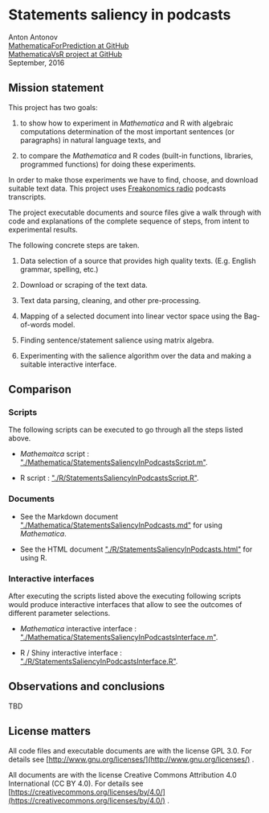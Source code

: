 # Statements saliency in podcasts
Anton Antonov  
[MathematicaForPrediction at GitHub](https://github.com/antononcube/MathematicaForPrediction)  
[MathematicaVsR project at GitHub](https://github.com/antononcube/MathematicaVsR/tree/master/Projects)  
September, 2016

## Mission statement

This project has two goals:

1. to show how to experiment in *Mathematica* and R with algebraic computations determination of the most important sentences (or paragraphs) in natural language texts, and

2. to compare the *Mathematica* and R codes (built-in functions, libraries, programmed functions) for doing these experiments.

In order to make those experiments we have to find, choose, and download suitable text data. This project uses [Freakonomics radio](http://freakonomics.com) podcasts transcripts.

The project executable documents and source files give a walk through with code and explanations of the complete sequence of steps, from intent to experimental results. 

The following concrete steps are taken.

1. Data selection of a source that provides high quality texts. (E.g. English grammar, spelling, etc.)

2. Download or scraping of the text data.

3. Text data parsing, cleaning, and other pre-processing.

4. Mapping of a selected document into linear vector space using the Bag-of-words model.

5. Finding sentence/statement salience using matrix algebra.

6. Experimenting with the salience algorithm over the data and making a suitable interactive interface. 

## Comparison

### Scripts

The following scripts can be executed to go through all the steps listed above.

- *Mathemaitca* script : ["./Mathematica/StatementsSaliencyInPodcastsScript.m"](https://github.com/antononcube/MathematicaVsR/blob/master/Projects/StatementsSaliencyInPodcasts/Mathematica/StatementsSaliencyInPodcastsScript.m).

- R script : ["./R/StatementsSaliencyInPodcastsScript.R"](https://github.com/antononcube/MathematicaVsR/blob/master/Projects/StatementsSaliencyInPodcasts/R/StatementsSaliencyInPodcastsScript.R).


### Documents

- See the Markdown document ["./Mathematica/StatementsSaliencyInPodcasts.md"](https://github.com/antononcube/MathematicaVsR/blob/master/Projects/StatementsSaliencyInPodcasts/Mathematica/StatementsSaliencyInPodcasts.md) for using *Mathematica*. 

- See the HTML document ["./R/StatementsSaliencyInPodcasts.html"](https://rawgit.com/antononcube/MathematicaVsR/master/Projects/StatementsSaliencyInPodcasts/R/StatementsSaliencyInPodcasts.html) for using R.

### Interactive interfaces

After executing the scripts listed above the executing following scripts would produce interactive interfaces that allow to see the outcomes of different parameter selections.

- *Mathematica* interactive interface : ["./Mathematica/StatementsSaliencyInPodcastsInterface.m"](https://github.com/antononcube/MathematicaVsR/blob/master/Projects/StatementsSaliencyInPodcasts/Mathematica/StatementsSaliencyInPodcastsInterface.m).

- R / Shiny interactive interface : ["./R/StatementsSaliencyInPodcastsInterface.R"](https://github.com/antononcube/MathematicaVsR/blob/master/Projects/StatementsSaliencyInPodcasts/R/StatementsSaliencyInPodcastsInterface.R).

## Observations and conclusions

TBD


## License matters

All code files and executable documents are with the license GPL 3.0.
For details  see [http://www.gnu.org/licenses/](http://www.gnu.org/licenses/) .

All documents are with the license Creative Commons Attribution 4.0
International (CC BY 4.0). For details see
[https://creativecommons.org/licenses/by/4.0/](https://creativecommons.org/licenses/by/4.0/) .
